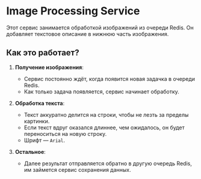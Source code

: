 # Image Processing Service

Этот сервис занимается обработкой изображений из очереди Redis. Он добавляет текстовое описание в нижнюю часть изображения.

## Как это работает?

1. **Получение изображения**:
   - Сервис постоянно ждёт, когда появится новая задачка в очереди Redis.
   - Как только задача появляется, сервис начинает обработку.

2. **Обработка текста**:
   - Текст аккуратно делится на строки, чтобы не лезть за пределы картинки.
   - Если текст вдруг оказался длиннее, чем ожидалось, он будет переноситься на новую строку.
   - Шрифт — `Arial`.

3. **Остальное**:
   - Далее результат отправляется обратно в другую очередь Redis, им займется сервис сохранения данных.